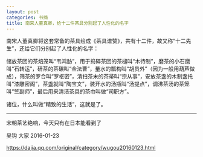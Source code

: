 ```yaml
---
layout: post
categories: 书摘
title: 南宋人董真卿，给十二件茶具分别起了人性化的名字
---
```


南宋人董真卿将这套常备的茶具绘成《茶具谱赞》，共有十二件，故又称“十二先生”，还给它们分别起了人性化的名字：

储放茶团的茶焙笼叫“韦鸿肪”，用于捣碎茶团的茶槌叫“木待制”，磨茶的小石磨叫“石转运”，研茶的茶碾叫“金法曹”，量水的瓢构叫“胡员外”（因为一般用葫芦做成），筛茶的罗合叫“罗枢密”，清扫茶末的茶帚叫“宗从事”，安放茶盏的木制盏托叫“漆雕密阁”，茶盏就叫“陶宝文”，装开水的汤瓶叫“汤提点”，调沸茶汤的茶笼叫“竺副师”，最后用来清洁茶具的茶巾叫做“司职方”。

诸位，什么叫做“精致的生活”，这就是了。

---

宋朝茶艺绝响，今天只有在日本能看到了

吴钩 大家 2016-01-23

https://dajia.qq.com/original/category/wugou20160123.html